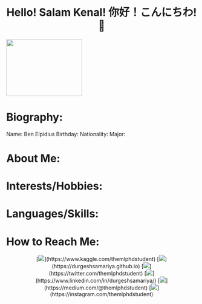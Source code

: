 <h1 align="center">Hello! Salam Kenal! 你好！こんにちわ! 👋</h1>
<img src="https://user-images.githubusercontent.com/90052277/188746989-9540b431-1c0a-4a67-bb46-993e63c1f1ac.jpg" width=200 height=150>


<h1>Biography: </h1>
Name: Ben Elpidius
Birthday:
Nationality:
Major: 

<h1>About Me: </h1>


<h1>Interests/Hobbies: </h1>

<h1>Languages/Skills: </h1>

<h1>How to Reach Me: </h1>
<p align = "center">
[<img src="https://img.shields.io/badge/kaggle-%2312100E.svg?&style=for-the-badge&logo=kaggle&logoColor=white&color=black" />](https://www.kaggle.com/themlphdstudent)
[<img src ="https://img.shields.io/badge/website-%23.svg?&style=for-the-badge&logo=www&logoColor=white%22&color=black">](https://durgeshsamariya.github.io)
[<img src="https://img.shields.io/badge/twitter-%231DA1F2.svg?&style=for-the-badge&logo=twitter&logoColor=white&color=black" />](https://twitter.com/themlphdstudent) 
[<img src="https://img.shields.io/badge/linkedin-%2312100E.svg?&style=for-the-badge&logo=linkedin&logoColor=white&color=black" />](https://www.linkedin.com/in/durgeshsamariya/)
[<img src="https://img.shields.io/badge/medium-%2312100E.svg?&style=for-the-badge&logo=medium&logoColor=white&color=black" />](https://medium.com/@themlphdstudent)
[<img src="https://img.shields.io/badge/instagram-%2312100E.svg?&style=for-the-badge&logo=instagram&logoColor=white&color=black" />](https://instagram.com/themlphdstudent)
</p>

<!-- 
----
[<img src="https://github-profile-trophy.vercel.app/?username=durgeshsamariya&row=2&column=3" />](https://github.com/ryo-ma/github-profile-trophy)
[<img src="https://github-readme-stats.vercel.app/api?username=durgeshsamariya&theme=algolia&count_private=true&include_all_commits=true&show_icons=true" />](https://github.com/anuraghazra/github-readme-stats)
[![GitHub Streak](https://github-readme-streak-stats.herokuapp.com/?user=durgeshsamariya&theme=dark)](https://github.com/DenverCoder1/github-readme-streak-stats)
[![Durgesh's Top Langs](https://github-readme-stats.vercel.app/api/top-langs/?username=themlphdstudent&theme=algolia&hide=Jupyter&layout=compact&show_icons=true)](https://github.com/anuraghazra/github-readme-stats)
 -->

<!--
**themlphdstudent/themlphdstudent** is a ✨ _special_ ✨ repository because its `README.md` (this file) appears on your GitHub profile.
